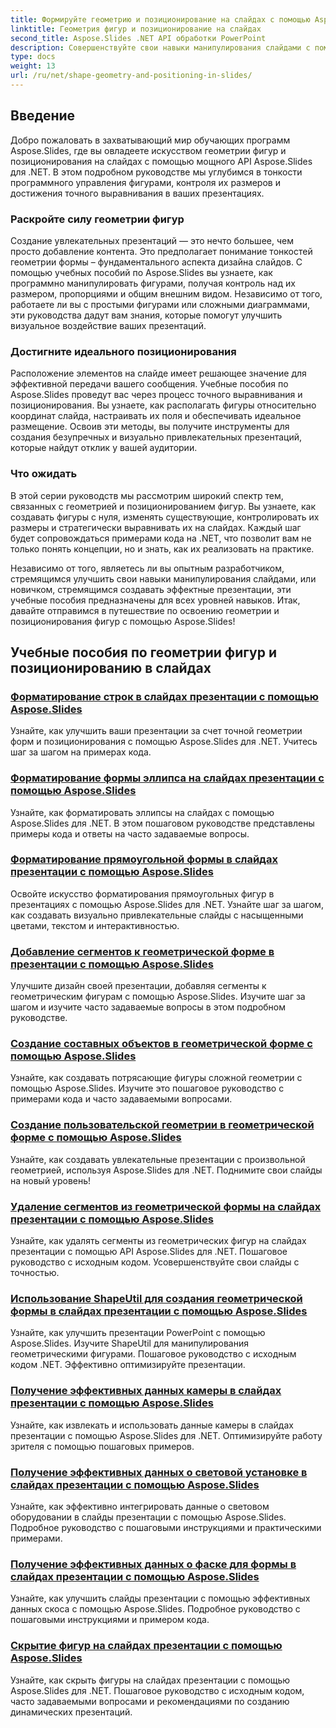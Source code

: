 ```yaml
---
title: Формируйте геометрию и позиционирование на слайдах с помощью Aspose.Slides
linktitle: Геометрия фигур и позиционирование на слайдах
second_title: Aspose.Slides .NET API обработки PowerPoint
description: Совершенствуйте свои навыки манипулирования слайдами с помощью учебных пособий Aspose.Slides по геометрии фигур и расположению на слайдах. Научитесь программно управлять фигурами, их размерами и выравниванием.
type: docs
weight: 13
url: /ru/net/shape-geometry-and-positioning-in-slides/
---
```


## Введение

Добро пожаловать в захватывающий мир обучающих программ Aspose.Slides, где вы овладеете искусством геометрии фигур и позиционирования на слайдах с помощью мощного API Aspose.Slides для .NET. В этом подробном руководстве мы углубимся в тонкости программного управления фигурами, контроля их размеров и достижения точного выравнивания в ваших презентациях.

### Раскройте силу геометрии фигур

Создание увлекательных презентаций — это нечто большее, чем просто добавление контента. Это предполагает понимание тонкостей геометрии формы – фундаментального аспекта дизайна слайдов. С помощью учебных пособий по Aspose.Slides вы узнаете, как программно манипулировать фигурами, получая контроль над их размером, пропорциями и общим внешним видом. Независимо от того, работаете ли вы с простыми фигурами или сложными диаграммами, эти руководства дадут вам знания, которые помогут улучшить визуальное воздействие ваших презентаций.

### Достигните идеального позиционирования

Расположение элементов на слайде имеет решающее значение для эффективной передачи вашего сообщения. Учебные пособия по Aspose.Slides проведут вас через процесс точного выравнивания и позиционирования. Вы узнаете, как располагать фигуры относительно координат слайда, настраивать их поля и обеспечивать идеальное размещение. Освоив эти методы, вы получите инструменты для создания безупречных и визуально привлекательных презентаций, которые найдут отклик у вашей аудитории.

### Что ожидать

В этой серии руководств мы рассмотрим широкий спектр тем, связанных с геометрией и позиционированием фигур. Вы узнаете, как создавать фигуры с нуля, изменять существующие, контролировать их размеры и стратегически выравнивать их на слайдах. Каждый шаг будет сопровождаться примерами кода на .NET, что позволит вам не только понять концепции, но и знать, как их реализовать на практике.

Независимо от того, являетесь ли вы опытным разработчиком, стремящимся улучшить свои навыки манипулирования слайдами, или новичком, стремящимся создавать эффектные презентации, эти учебные пособия предназначены для всех уровней навыков. Итак, давайте отправимся в путешествие по освоению геометрии и позиционирования фигур с помощью Aspose.Slides!

## Учебные пособия по геометрии фигур и позиционированию в слайдах
### [Форматирование строк в слайдах презентации с помощью Aspose.Slides](./formatting-lines/)
Узнайте, как улучшить ваши презентации за счет точной геометрии форм и позиционирования с помощью Aspose.Slides для .NET. Учитесь шаг за шагом на примерах кода.
### [Форматирование формы эллипса на слайдах презентации с помощью Aspose.Slides](./formatting-ellipse-shape/)
Узнайте, как форматировать эллипсы на слайдах с помощью Aspose.Slides для .NET. В этом пошаговом руководстве представлены примеры кода и ответы на часто задаваемые вопросы.
### [Форматирование прямоугольной формы в слайдах презентации с помощью Aspose.Slides](./formatting-rectangle-shape/)
Освойте искусство форматирования прямоугольных фигур в презентациях с помощью Aspose.Slides для .NET. Узнайте шаг за шагом, как создавать визуально привлекательные слайды с насыщенными цветами, текстом и интерактивностью.
### [Добавление сегментов к геометрической форме в презентации с помощью Aspose.Slides](./adding-segments-geometry-shape/)
Улучшите дизайн своей презентации, добавляя сегменты к геометрическим фигурам с помощью Aspose.Slides. Изучите шаг за шагом и изучите часто задаваемые вопросы в этом подробном руководстве.
### [Создание составных объектов в геометрической форме с помощью Aspose.Slides](./creating-composite-objects-geometry-shape/)
Узнайте, как создавать потрясающие фигуры сложной геометрии с помощью Aspose.Slides. Изучите это пошаговое руководство с примерами кода и часто задаваемыми вопросами.
### [Создание пользовательской геометрии в геометрической форме с помощью Aspose.Slides](./creating-custom-geometry/)
Узнайте, как создавать увлекательные презентации с произвольной геометрией, используя Aspose.Slides для .NET. Поднимите свои слайды на новый уровень!
### [Удаление сегментов из геометрической формы на слайдах презентации с помощью Aspose.Slides](./removing-segments-geometry-shape/)
Узнайте, как удалять сегменты из геометрических фигур на слайдах презентации с помощью API Aspose.Slides для .NET. Пошаговое руководство с исходным кодом. Усовершенствуйте свои слайды с точностью.
### [Использование ShapeUtil для создания геометрической формы в слайдах презентации с помощью Aspose.Slides](./using-shapeutil-geometry-shape/)
Узнайте, как улучшить презентации PowerPoint с помощью Aspose.Slides. Изучите ShapeUtil для манипулирования геометрическими фигурами. Пошаговое руководство с исходным кодом .NET. Эффективно оптимизируйте презентации.
### [Получение эффективных данных камеры в слайдах презентации с помощью Aspose.Slides](./getting-effective-camera-data/)
Узнайте, как извлекать и использовать данные камеры в слайдах презентации с помощью Aspose.Slides для .NET. Оптимизируйте работу зрителя с помощью пошаговых примеров.
### [Получение эффективных данных о световой установке в слайдах презентации с помощью Aspose.Slides](./getting-effective-light-rig-data/)
Узнайте, как эффективно интегрировать данные о световом оборудовании в слайды презентации с помощью Aspose.Slides. Подробное руководство с пошаговыми инструкциями и практическими примерами.
### [Получение эффективных данных о фаске для формы в слайдах презентации с помощью Aspose.Slides](./getting-effective-bevel-data/)
Узнайте, как улучшить слайды презентации с помощью эффективных данных скоса с помощью Aspose.Slides. Подробное руководство с пошаговыми инструкциями и примером кода.
### [Скрытие фигур на слайдах презентации с помощью Aspose.Slides](./hiding-shapes/)
Узнайте, как скрыть фигуры на слайдах презентации с помощью Aspose.Slides для .NET. Пошаговое руководство с исходным кодом, часто задаваемыми вопросами и рекомендациями по созданию динамических презентаций.